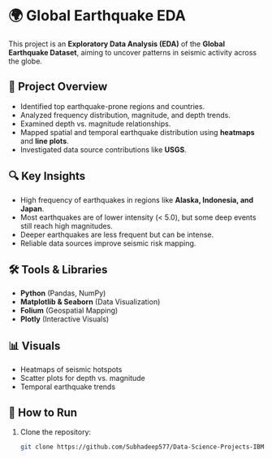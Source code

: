 # 🌍 Global Earthquake EDA

This project is an **Exploratory Data Analysis (EDA)** of the **Global Earthquake Dataset**, aiming to uncover patterns in seismic activity across the globe.

## 📌 Project Overview
- Identified top earthquake-prone regions and countries.
- Analyzed frequency distribution, magnitude, and depth trends.
- Examined depth vs. magnitude relationships.
- Mapped spatial and temporal earthquake distribution using **heatmaps** and **line plots**.
- Investigated data source contributions like **USGS**.

## 🔍 Key Insights
- High frequency of earthquakes in regions like **Alaska, Indonesia, and Japan**.
- Most earthquakes are of lower intensity (< 5.0), but some deep events still reach high magnitudes.
- Deeper earthquakes are less frequent but can be intense.
- Reliable data sources improve seismic risk mapping.

## 🛠️ Tools & Libraries
- **Python** (Pandas, NumPy)
- **Matplotlib & Seaborn** (Data Visualization)
- **Folium** (Geospatial Mapping)
- **Plotly** (Interactive Visuals)

## 📊 Visuals
- Heatmaps of seismic hotspots
- Scatter plots for depth vs. magnitude
- Temporal earthquake trends

## 🚀 How to Run
1. Clone the repository:
   ```bash
   git clone https://github.com/Subhadeep577/Data-Science-Projects-IBM.git
